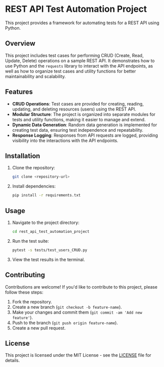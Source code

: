 # REST API Test Automation Project

This project provides a framework for automating tests for a REST API using Python.

## Overview

This project includes test cases for performing CRUD (Create, Read, Update, Delete) operations on a sample REST API. It demonstrates how to use Python and the `requests` library to interact with the API endpoints, as well as how to organize test cases and utility functions for better maintainability and scalability.

## Features

- **CRUD Operations**: Test cases are provided for creating, reading, updating, and deleting resources (users) using the REST API.
- **Modular Structure**: The project is organized into separate modules for tests and utility functions, making it easier to manage and extend.
- **Dynamic Data Generation**: Random data generation is implemented for creating test data, ensuring test independence and repeatability.
- **Response Logging**: Responses from API requests are logged, providing visibility into the interactions with the API endpoints.

## Installation

1. Clone the repository:

    ```bash
    git clone <repository-url>
    ```

2. Install dependencies:

    ```bash
    pip install -r requirements.txt
    ```

## Usage

1. Navigate to the project directory:

    ```bash
    cd rest_api_test_automation_project
    ```

2. Run the test suite:

    ```bash
    pytest -s tests/test_users_CRUD.py
    ```

3. View the test results in the terminal.

## Contributing

Contributions are welcome! If you'd like to contribute to this project, please follow these steps:

1. Fork the repository.
2. Create a new branch (`git checkout -b feature-name`).
3. Make your changes and commit them (`git commit -am 'Add new feature'`).
4. Push to the branch (`git push origin feature-name`).
5. Create a new pull request.

## License

This project is licensed under the MIT License - see the [LICENSE](LICENSE) file for details.
